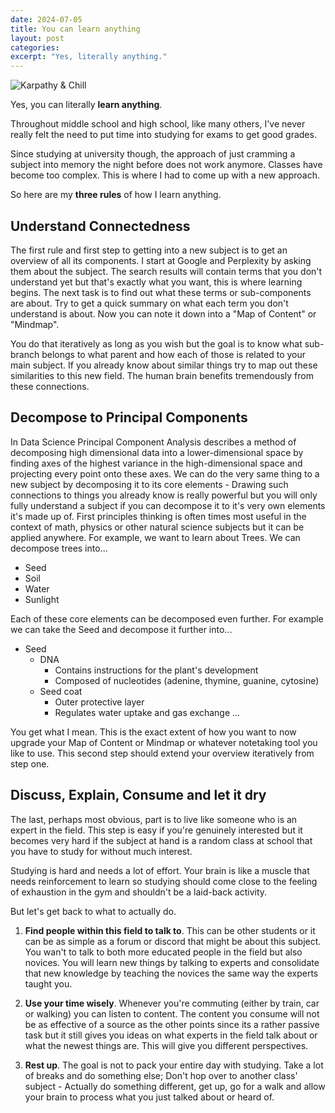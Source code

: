 ```yaml
---
date: 2024-07-05
title: You can learn anything
layout: post
categories: 
excerpt: "Yes, literally anything."
---
```


![Karpathy & Chill](/images/posts/setup.jpg)

Yes, you can literally **learn anything**.

Throughout middle school and high school, like many others, I've never really felt the need to put time into
studying for exams to get good grades.

Since studying at university though, the approach of just cramming a subject into memory the night before 
does not work anymore. Classes have become too complex. This is where I had to come up with a new approach.

So here are my **three rules** of how I learn anything.

## Understand Connectedness
The first rule and first step to getting into a new subject is to get an overview of all its components.
I start at Google and Perplexity by asking them about the subject. The search results will contain terms that 
you don't understand yet but that's exactly what you want, this is where learning begins. The next task is 
to find out what these terms or sub-components are about. Try to get a quick summary on what each term you 
don't understand is about. Now you can note it down into a "Map of Content" or "Mindmap".

You do that iteratively as long as you wish but the goal is to know what sub-branch belongs to what parent and
how each of those is related to your main subject. If you already know about similar things try to map out
these similarities to this new field. The human brain benefits tremendously from these connections.

## Decompose to Principal Components
In Data Science Principal Component Analysis describes a method of decomposing high dimensional data into a 
lower-dimensional space by finding axes of the highest variance in the high-dimensional space and projecting
every point onto these axes. We can do the very same thing to a new subject by decomposing it to its 
core elements - Drawing such connections to things you already know is really powerful but you will only fully 
understand a subject if you can decompose it to it's very own elements it's made up of. First principles 
thinking is often times most useful in the context of math, physics or other natural science subjects but it 
can be applied anywhere. For example, we want to learn about Trees. We can decompose trees into...
- Seed
- Soil
- Water
- Sunlight

Each of these core elements can be decomposed even further. For example we can take the Seed and decompose it 
further into...
- Seed
    - DNA
        - Contains instructions for the plant's development
        - Composed of nucleotides (adenine, thymine, guanine, cytosine)
    - Seed coat
        - Outer protective layer
        - Regulates water uptake and gas exchange
    ...

You get what I mean. This is the exact extent of how you want to now upgrade your Map of Content or Mindmap or 
whatever notetaking tool you like to use. This second step should extend your overview iteratively from step one.

## Discuss, Explain, Consume and let it dry
The last, perhaps most obvious, part is to live like someone who is an expert in the field. This step is easy if
you're genuinely interested but it becomes very hard if the subject at hand is a random class at school that
you have to study for without much interest.

Studying is hard and needs a lot of effort. Your brain is like a muscle that needs reinforcement to learn so 
studying should come close to the feeling of exhaustion in the gym and shouldn't be a laid-back activity.

But let's get back to what to actually do. 

1. **Find people within this field to talk to**. This can be other students or it can be as simple as a forum or 
discord that might be about this subject. You wan't to talk to both more educated people in the field but also
novices. You will learn new things by talking to experts and consolidate that new knowledge by teaching the 
novices the same way the experts taught you.

1. **Use your time wisely**. Whenever you're commuting (either by train, car or walking) you can listen to content.
The content you consume will not be as effective of a source as the other points since its a rather passive task
but it still gives you ideas on what experts in the field talk about or what the newest things are. 
This will give you different perspectives.

1. **Rest up**. The goal is not to pack your entire day with studying. Take a lot of breaks and do something else;
Don't hop over to another class' subject - Actually do something different, get up, go for a walk and allow your
brain to process what you just talked about or heard of.